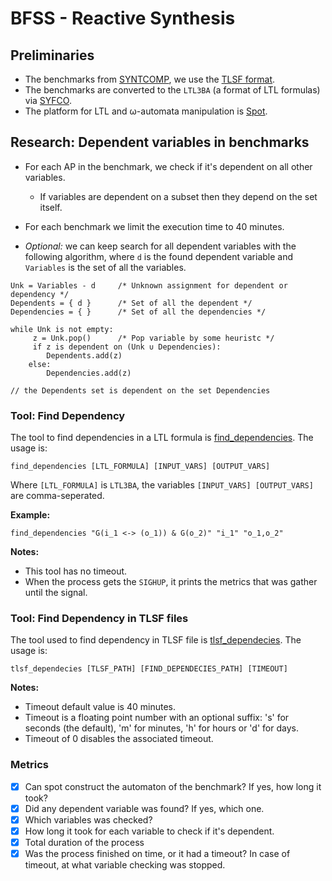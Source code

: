 # BFSS - Reactive Synthesis 

## Preliminaries
* The benchmarks from [SYNTCOMP](https://github.com/SYNTCOMP/benchmarks/tree/master), we use the [TLSF format](https://arxiv.org/pdf/1604.02284.pdf).
* The benchmarks are converted to the `LTL3BA` (a format of LTL formulas) via [SYFCO](https://github.com/reactive-systems/syfco).
* The platform for LTL and ω-automata manipulation is [Spot](https://spot.lrde.epita.fr/).

## Research: Dependent variables in benchmarks
* For each AP in the benchmark, we check if it's dependent on all other variables.
  * If variables are dependent on a subset then they depend on the set itself.
* For each benchmark we limit the execution time to 40 minutes.

* _Optional:_ we can keep search for all dependent variables with the following algorithm,
where `d` is the found dependent variable and `Variables` is the set of all the variables.
```
Unk = Variables - d     /* Unknown assignment for dependent or dependency */
Dependents = { d }      /* Set of all the dependent */
Dependencies = { }      /* Set of all the dependencies */

while Unk is not empty:
     z = Unk.pop()      /* Pop variable by some heuristc */
     if z is dependent on (Unk ∪ Dependencies):
        Dependents.add(z)
    else:
        Dependencies.add(z)

// the Dependents set is dependent on the set Dependencies
```

### Tool: Find Dependency
The tool to find dependencies in a LTL formula is [find_dependencies](src/find_dependencies.cpp). The usage is:
```
find_dependencies [LTL_FORMULA] [INPUT_VARS] [OUTPUT_VARS]
```
Where `[LTL_FORMULA]` is `LTL3BA`,  the variables `[INPUT_VARS] [OUTPUT_VARS]` are comma-seperated.

**Example:**

`find_dependencies "G(i_1 <-> (o_1)) & G(o_2)" "i_1" "o_1,o_2"`

**Notes:**
* This tool has no timeout.
* When the process gets the `SIGHUP`, it prints the metrics that was gather until the signal. 

### Tool: Find Dependency in TLSF files
The tool used to find dependency in TLSF file is [tlsf_dependecies](tools/tlsf_dependecies).
The usage is:
```
tlsf_dependecies [TLSF_PATH] [FIND_DEPENDECIES_PATH] [TIMEOUT]
```

**Notes:**
* Timeout default value is 40 minutes.
* Timeout is a floating point number with an optional suffix: 's' for seconds (the default), 'm' for minutes, 'h' for hours or 'd' for days. 
* Timeout of 0 disables the associated timeout.

### Metrics
- [x] Can spot construct the automaton of the benchmark? If yes, how long it took?
- [x] Did any dependent variable was found? If yes, which one.
- [x] Which variables was checked?
- [x] How long it took for each variable to check if it's dependent.
- [x] Total duration of the process
- [x] Was the process finished on time, or it had a timeout? In case of timeout, at what variable checking was stopped.
